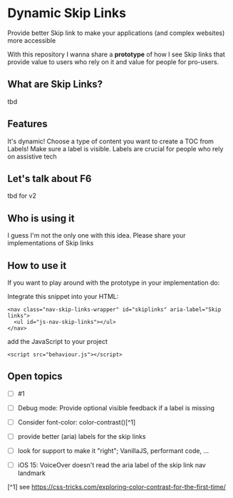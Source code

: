 # Dynamic Skip Links
Provide better Skip link to make your applications (and complex websites) more accessible

With this repository I wanna share a **prototype** of how I see Skip links that provide value to users who rely on it and value for people for pro-users.

## What are Skip Links?
tbd

## Features
It's dynamic! Choose a type of content you want to create a TOC from
Labels! Make sure a label is visible. Labels are crucial for people who rely on assistive tech

## Let's talk about F6
tbd for v2

## Who is using it
I guess I'm not the only one with this idea. Please share your implementations of Skip links

## How to use it

If you want to play around with the prototype in your implementation do:

Integrate this snippet into your HTML:
```
<nav class="nav-skip-links-wrapper" id="skiplinks" aria-label="Skip links">
  <ul id="js-nav-skip-links"></ul>
</nav>
``` 
add the JavaScript to your project
```
<script src="behaviour.js"></script>
```

## Open topics
- [ ] #1
- [ ] Debug mode: Provide optional visible feedback if a label is missing
- [ ] Consider font-color: color-contrast()[^1]
- [ ] provide better (aria) labels for the skip links
- [ ] look for support to make it "right"; VanillaJS, performant code, ...
- [ ] iOS 15: VoiceOver doesn't read the aria label of the skip link nav landmark


[^1] see https://css-tricks.com/exploring-color-contrast-for-the-first-time/
